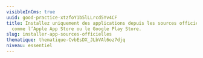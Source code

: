 ```yaml
---
visibleInCms: true
uuid: good-practice-xtzfoY1b5lLLrcd5Yv4CF
title: Installez uniquement des applications depuis les sources officielles
  comme l’Apple App Store ou le Google Play Store.
slug: installer-app-sources-officielles
thematique: thematique-CvbEsDX_JLbVAl6oz7djq
niveau: essentiel
---
```

